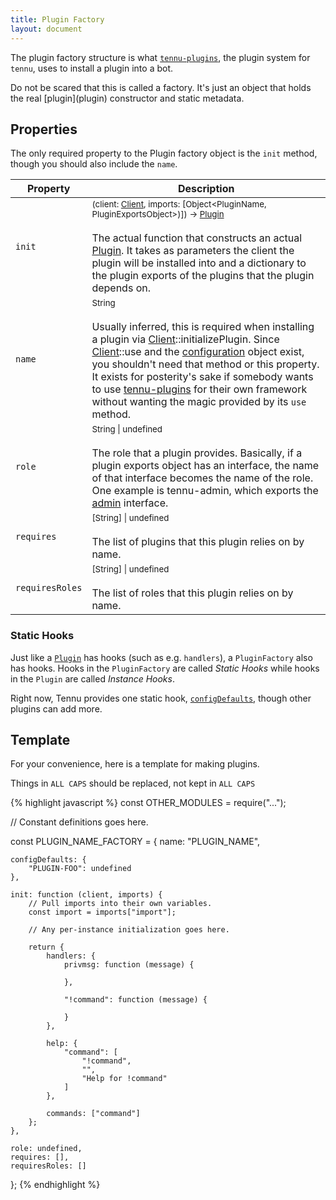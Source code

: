 ```yaml
---
title: Plugin Factory
layout: document
---
```


<p>The plugin factory structure is what <a href="https://npmjs.com/package/tennu-plugins"><code>tennu-plugins</code></a>, the plugin system for <code>tennu</code>, uses to install a plugin into a bot.</p>

<p>Do not be scared that this is called a factory. It's just an object that holds the real [plugin](plugin) constructor and static metadata.</p>

<h2>Properties</h2>

<p>The only required property to the Plugin factory object is the <code>init</code> method, though you should also include the <code>name</code>.</p>

| Property | Description |
| -------- | ----------- |
| `init`  | <small>(client: [Client](client), imports: \[Object<PluginName, PluginExportsObject>)]) -> [Plugin](plugin)</small> <br><br> The actual function that constructs an actual [Plugin](plugin). It takes as parameters the client the plugin will be installed into and a dictionary to the plugin exports of the plugins that the plugin depends on. |
| `name` | <small>String</small> <br><br> Usually inferred, this is required when installing a plugin via <span class="code">[Client](client)::initializePlugin</span>. Since <span class="code">[Client](client)::use</span> and the [configuration](configuration) object exist, you shouldn't need that method or this property. It exists for posterity's sake if somebody wants to use <a href="https://github.com/tennu/tennu-plugins">tennu-plugins</a> for their own framework without wanting the magic provided by its `use` method. |
| `role` | <small>String \| undefined</small> <br><br> The role that a plugin provides. Basically, if a plugin exports object has an interface, the name of that interface becomes the name of the role. One example is tennu-admin, which exports the [admin](admin) interface. |
| `requires` | <small>\[String] \| undefined</small> <br><br> The list of plugins that this plugin relies on by name. |
| `requiresRoles` | <small>\[String] \| undefined</small> <br><br> The list of roles that this plugin relies on by name. |

<h3>Static Hooks</h3>

<p>Just like a <a href="plugin"><code>Plugin</code></a> has hooks (such as e.g. <code>handlers</code>), a <code>PluginFactory</code> also has hooks. Hooks in the <code>PluginFactory</code> are called <i>Static Hooks</i> while hooks in the <code>Plugin</code> are called <i>Instance Hooks</i>.

<p>Right now, Tennu provides one static hook, <a href="/plugins/config#configDefaults"><code>configDefaults</code></a>, though other plugins can add more.</p>

<h2>Template</h2>

<p>For your convenience, here is a template for making plugins.</p>

<p>Things in <code>ALL CAPS</code> should be replaced, not kept in <code>ALL CAPS</code></p>

{% highlight javascript %}
const OTHER_MODULES = require("...");

// Constant definitions goes here.

const PLUGIN_NAME_FACTORY = {
    name: "PLUGIN_NAME",

    configDefaults: {
        "PLUGIN-FOO": undefined
    },

    init: function (client, imports) {
        // Pull imports into their own variables.
        const import = imports["import"];

        // Any per-instance initialization goes here.

        return {
            handlers: {
                privmsg: function (message) {

                },

                "!command": function (message) {

                }
            },

            help: {
                "command": [
                    "!command",
                    "",
                    "Help for !command"
                ]
            },

            commands: ["command"]
        };
    },

    role: undefined,
    requires: [],
    requiresRoles: []
};
{% endhighlight %}
